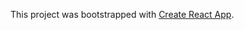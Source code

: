 

This project was bootstrapped with [Create React App](https://github.com/facebook/create-react-app).


